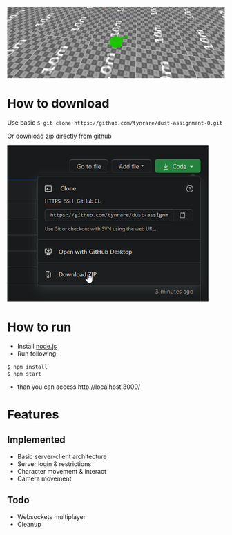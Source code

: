 ![game-pic](/dev/docs/game-screenshot-0.png)


# How to download

Use basic `$ git clone https://github.com/tynrare/dust-assignment-0.git`

Or download zip directly from github

![download-via-zip-image](/dev/docs/readme-docs-download.png)

# How to run

* Install [node.js](https://nodejs.org/en/)
* Run following:
```
$ npm install
$ npm start
```
* than you can access http://localhost:3000/

# Features

## Implemented

* Basic server-client architecture
* Server login & restrictions
* Character movement & interact
* Camera movement

## Todo

* Websockets multiplayer
* Cleanup